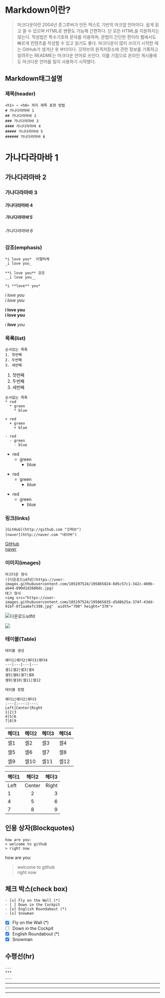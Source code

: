 # Markdown이란?

> 마크다운이란 2004년 존그루버가 만든 텍스트 기반의 마크업 언어이다. 
> 쉽게 읽고 쓸 수 있으며 HTML로 변환도 가능해 간편하다. 단 모든 HTML을 지원하지는 않는다.
> 작성법은 특수기호와 문자를 이용하며, 문법이 간단한 편이라 웹에서도 빠르게 컨텐츠를 작성할 수 있고 읽기도 좋다. 마크다운이 많이 쓰이기 시작한 때는 GitHub가 생겨난 후 부터이다. 
> 깃허브의 원격저장소에 관한 정보를 기록하고 알려주는 README는 마크다운 언어로 쓰인다. 이를 기점으로 온라인 게시물에도 마크다운 언어를 많이 사용하기 시작했다.

## Markdown태그설명
### 제목(header)
```
<h1> ~ <h6> 까지 제목 표현 방법
# 가나다라마바 1
## 가나다라마바 2
### 가나다라마바 3
#### 가나다라마바 4
##### 가나다라마바 5
###### 가나다라마바 6
```
# 가나다라마바 1
## 가나다라마바 2
### 가나다라마바 3
#### 가나다라마바 4
##### 가나다라마바 5
###### 가나다라마바 6
### 강조(emphasis)
```
*i love you*  이탤릭체
_i love you_ 

**i love you** 강조
__i love you__  

*i **love** you*
```
*i love you*  <br>
_i love you_  <br>

**i love you**  <br>
__i love you__  <br>

*i **love** you* <br>
### 목록(list)
```
순서있는 목록
1. 첫번째
2. 두번째
3. 세번째
```
1. 첫번째
2. 두번째
3. 세번째
```
순서없는 목록
* red
  * green
    * blue

+ red
  + green
    + blue

- red
  - green
    - blue
```
* red
  * green
    * blue

+ red
  + green
    + blue

- red
  - green
    - blue
### 링크(links)
```
[GitHub](http://github.com "깃허브")
[naver](http://naver.com "네이버")
```
[GitHub](http://github.com "깃허브") <br>
[naver](http://naver.com "네이버")

### 이미지(images)
```
마크다운 형식
![다운로드sdfd](https://user-images.githubusercontent.com/105197524/195865824-8d5c57c1-342c-469b-ab44-890d1d2680dc.jpg)
태그 형식
<img src="https://user-images.githubusercontent.com/105197524/195865835-d5d8b25a-374f-43dd-91bf-071aa6efc398.jpg"  width="700" height="370">
```

![다운로드sdfd](https://user-images.githubusercontent.com/105197524/195865824-8d5c57c1-342c-469b-ab44-890d1d2680dc.jpg) <br>

<img src="https://user-images.githubusercontent.com/105197524/195865824-8d5c57c1-342c-469b-ab44-890d1d2680dc.jpg"> <br>

### 테이블(Table)
```
테이블 생성

헤더1|헤더2|헤더3|헤더4
---|---|---|---
셀1|셀2|셀3|셀4
셀5|셀6|셀7|셀8
셀9|셀10|셀11|셀12

테이블 정렬

헤더1|헤더2|헤더3
:---|:---:|---:
Left|Center|Right
1|2|3
4|5|6
7|8|9
```

헤더1|헤더2|헤더3|헤더4
---|---|---|---
셀1|셀2|셀3|셀4
셀5|셀6|셀7|셀8
셀9|셀10|셀11|셀12

헤더1|헤더2|헤더3
:---|:---:|---:
Left|Center|Right
1|2|3
4|5|6
7|8|9

## 인용 상자(Blockquotes)
```
how are you: 
> welcome to github
> right now
```
how are you: 
> welcome to github <br>
> right now

## 체크 박스(check box)
```
- [x] Fly on the Wall (*)
- [ ] Down in the Cockpit
- [x] English Roundabout (*)
- [x] Snowman
```
- [x] Fly on the Wall (*)
- [ ] Down in the Cockpit
- [x] English Roundabout (*)
- [x] Snowman

## 수평선(hr)
```
--- 
*** 
___
```
--- 
*** 
___
